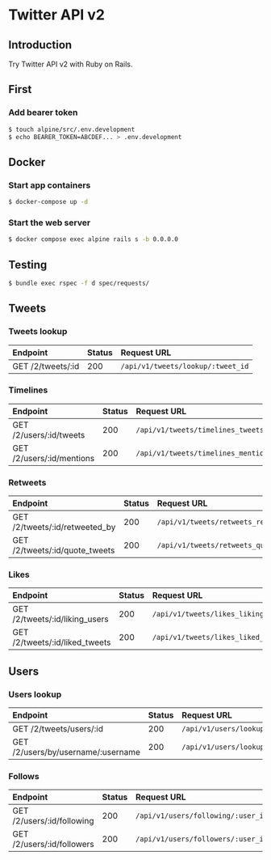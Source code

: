 # Twitter API v2

## Introduction

Try Twitter API v2 with Ruby on Rails.

## First

### Add bearer token

```bash
$ touch alpine/src/.env.development
$ echo BEARER_TOKEN=ABCDEF... > .env.development
```

## Docker

### Start app containers

```bash
$ docker-compose up -d
```

### Start the web server

```bash
$ docker compose exec alpine rails s -b 0.0.0.0
```

## Testing

```bash
$ bundle exec rspec -f d spec/requests/
```

## Tweets

### Tweets lookup

| Endpoint          | Status | Request URL                       |
| :---------------- | :----- | :-------------------------------- |
| GET /2/tweets/:id | 200    | `/api/v1/tweets/lookup/:tweet_id` |

### Timelines

| Endpoint                  | Status | Request URL                                  |
| :------------------------ | :----- | :------------------------------------------- |
| GET /2/users/:id/tweets   | 200    | `/api/v1/tweets/timelines_tweets/:user_id`   |
| GET /2/users/:id/mentions | 200    | `/api/v1/tweets/timelines_mentions/:user_id` |

### Retweets

| Endpoint                       | Status | Request URL                                      |
| :----------------------------- | :----- | :----------------------------------------------- |
| GET /2/tweets/:id/retweeted_by | 200    | `/api/v1/tweets/retweets_retweeted_by/:tweet_id` |
| GET /2/tweets/:id/quote_tweets | 200    | `/api/v1/tweets/retweets_quote_tweets/:tweet_id` |

### Likes

| Endpoint                       | Status | Request URL                                   |
| :----------------------------- | :----- | :-------------------------------------------- |
| GET /2/tweets/:id/liking_users | 200    | `/api/v1/tweets/likes_liking_users/:tweet_id` |
| GET /2/tweets/:id/liked_tweets | 200    | `/api/v1/tweets/likes_liked_tweets/:user_id`  |

## Users

### Users lookup

| Endpoint                           | Status | Request URL                               |
| :--------------------------------- | :----- | :---------------------------------------- |
| GET /2/tweets/users/:id            | 200    | `/api/v1/users/lookup_id/:user_id`        |
| GET /2/users/by/username/:username | 200    | `/api/v1/users/lookup_username/:username` |

### Follows

| Endpoint                   | Status | Request URL                        |
| :------------------------- | :----- | :--------------------------------- |
| GET /2/users/:id/following | 200    | `/api/v1/users/following/:user_id` |
| GET /2/users/:id/followers | 200    | `/api/v1/users/followers/:user_id` |
